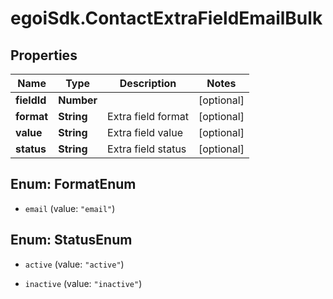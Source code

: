 # egoiSdk.ContactExtraFieldEmailBulk

## Properties
Name | Type | Description | Notes
------------ | ------------- | ------------- | -------------
**fieldId** | **Number** |  | [optional] 
**format** | **String** | Extra field format | [optional] 
**value** | **String** | Extra field value | [optional] 
**status** | **String** | Extra field status | [optional] 


<a name="FormatEnum"></a>
## Enum: FormatEnum


* `email` (value: `"email"`)




<a name="StatusEnum"></a>
## Enum: StatusEnum


* `active` (value: `"active"`)

* `inactive` (value: `"inactive"`)




